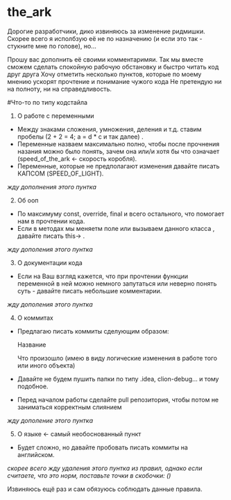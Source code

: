 # the_ark
Дорогие разработчики, дико извиняюсь за изменение ридмишки. Скорее всего я исполбзую её не по назначению (и если это так - стукните мне по голове), но...

Прошу вас дополнить её своими комментаримяи.
Так мы вместе сможем сделать спокойную рабочую обстановку и быстро читать код друг друга
Хочу отметить несколько пунктов, которые по моему мнению ускорят прочтение и понимание чужого кода
Не претендую ни на полноту, ни на справедливость.

#Что-то по типу кодстайла
1) О работе с переменными
- Между знаками сложения, умножения, деления и т.д. ставим пробелы
	(2 + 2 = 4; a = d * c и так далее) .
- Переменные назваем максимально полно, чтобы после прочнения назания можно было понять, зачем она
или/и хотя бы что означает
	(speed_of_the_ark <- скорость коробля).
- Переменные, которые не предполагают изменения давайте писать КАПСОМ
	(SPEED_OF_LIGHT).
	
*жду дополнения этого пунтка*

2) Об ооп
- По максимуму const, override, final и всего остального, что помогает нам в прочтении кода.
- Если в методах мы меняетм поле или вызываем данного класса , давайте писать this-> .

*жду дополения этого пунтка*

3) О документации кода
- Если на Ваш взгляд кажется, что при прочтении функции переменной в ней можно немного запутаться или неверно понять суть - давайте писать небольшие комментарии.

*жду дополения этого пунтка*

4) О коммитах
- Предлагаю писать коммиты сделующим образом:

	Название
	
	Что произошло (имею в виду логические изменения в работе того или иного объекта)
	
- Давайте не будем пушить папки по типу .idea, clion-debug... и тому подобное.
- Перед началом работы сделайте pull репозитория, чтобы потом не заниматься корректным слиянием 

*жду дополение этого пунтка*

5) О языке <- самый необоснованный пункт
- Будет сложно, но давайте пробовать писать коммиты на английском.

*скорее всего жду удаления этого пунтка из правил, однако если считаете, что это норм, поставьте точки в скобочки: ()*

Извиняюсь ещё раз и сам обязуюсь соблюдать данные правила.
